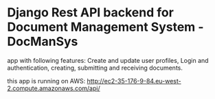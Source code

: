 # Django Rest API backend for Document Management System - DocManSys

app with following features: Create and update user profiles, Login and authentication, 
creating, submitting and receiving documents.


this app is running on AWS: http://ec2-35-176-9-84.eu-west-2.compute.amazonaws.com/api/
